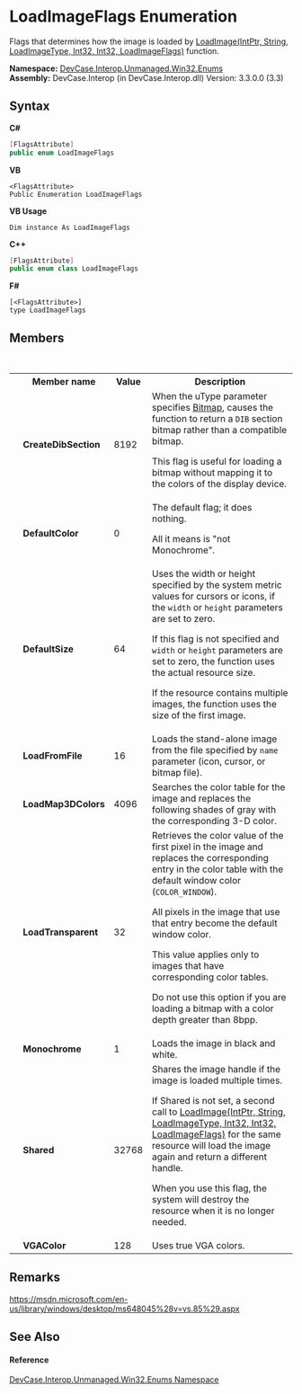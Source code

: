# LoadImageFlags Enumeration
 

Flags that determines how the image is loaded by <a href="M_DevCase_Interop_Unmanaged_Win32_NativeMethods_LoadImage">LoadImage(IntPtr, String, LoadImageType, Int32, Int32, LoadImageFlags)</a> function.

**Namespace:**&nbsp;<a href="N_DevCase_Interop_Unmanaged_Win32_Enums">DevCase.Interop.Unmanaged.Win32.Enums</a><br />**Assembly:**&nbsp;DevCase.Interop (in DevCase.Interop.dll) Version: 3.3.0.0 (3.3)

## Syntax

**C#**<br />
``` C#
[FlagsAttribute]
public enum LoadImageFlags
```

**VB**<br />
``` VB
<FlagsAttribute>
Public Enumeration LoadImageFlags
```

**VB Usage**<br />
``` VB Usage
Dim instance As LoadImageFlags
```

**C++**<br />
``` C++
[FlagsAttribute]
public enum class LoadImageFlags
```

**F#**<br />
``` F#
[<FlagsAttribute>]
type LoadImageFlags
```


## Members
&nbsp;<table><tr><th></th><th>Member name</th><th>Value</th><th>Description</th></tr><tr><td /><td target="F:DevCase.Interop.Unmanaged.Win32.Enums.LoadImageFlags.CreateDibSection">**CreateDibSection**</td><td>8192</td><td>When the uType parameter specifies <a href="T_DevCase_Interop_Unmanaged_Win32_Enums_LoadImageType">Bitmap</a>, causes the function to return a `DIB` section bitmap rather than a compatible bitmap. 

 This flag is useful for loading a bitmap without mapping it to the colors of the display device.</td></tr><tr><td /><td target="F:DevCase.Interop.Unmanaged.Win32.Enums.LoadImageFlags.DefaultColor">**DefaultColor**</td><td>0</td><td>The default flag; it does nothing. 

 All it means is "not Monochrome".</td></tr><tr><td /><td target="F:DevCase.Interop.Unmanaged.Win32.Enums.LoadImageFlags.DefaultSize">**DefaultSize**</td><td>64</td><td>Uses the width or height specified by the system metric values for cursors or icons, if the `width` or `height` parameters are set to zero. 

 If this flag is not specified and `width` or `height` parameters are set to zero, the function uses the actual resource size. 

 If the resource contains multiple images, the function uses the size of the first image.</td></tr><tr><td /><td target="F:DevCase.Interop.Unmanaged.Win32.Enums.LoadImageFlags.LoadFromFile">**LoadFromFile**</td><td>16</td><td>Loads the stand-alone image from the file specified by `name` parameter (icon, cursor, or bitmap file).</td></tr><tr><td /><td target="F:DevCase.Interop.Unmanaged.Win32.Enums.LoadImageFlags.LoadMap3DColors">**LoadMap3DColors**</td><td>4096</td><td>Searches the color table for the image and replaces the following shades of gray with the corresponding 3-D color.</td></tr><tr><td /><td target="F:DevCase.Interop.Unmanaged.Win32.Enums.LoadImageFlags.LoadTransparent">**LoadTransparent**</td><td>32</td><td>Retrieves the color value of the first pixel in the image and replaces the corresponding entry in the color table with the default window color (`COLOR_WINDOW`). 

 All pixels in the image that use that entry become the default window color. 

 This value applies only to images that have corresponding color tables. 

 Do not use this option if you are loading a bitmap with a color depth greater than 8bpp.</td></tr><tr><td /><td target="F:DevCase.Interop.Unmanaged.Win32.Enums.LoadImageFlags.Monochrome">**Monochrome**</td><td>1</td><td>Loads the image in black and white.</td></tr><tr><td /><td target="F:DevCase.Interop.Unmanaged.Win32.Enums.LoadImageFlags.Shared">**Shared**</td><td>32768</td><td>Shares the image handle if the image is loaded multiple times. 

 If Shared is not set, a second call to <a href="M_DevCase_Interop_Unmanaged_Win32_NativeMethods_LoadImage">LoadImage(IntPtr, String, LoadImageType, Int32, Int32, LoadImageFlags)</a> for the same resource will load the image again and return a different handle. 

 When you use this flag, the system will destroy the resource when it is no longer needed.</td></tr><tr><td /><td target="F:DevCase.Interop.Unmanaged.Win32.Enums.LoadImageFlags.VGAColor">**VGAColor**</td><td>128</td><td>Uses true VGA colors.</td></tr></table>

## Remarks
<a href="https://msdn.microsoft.com/en-us/library/windows/desktop/ms648045%28v=vs.85%29.aspx" target="_blank">https://msdn.microsoft.com/en-us/library/windows/desktop/ms648045%28v=vs.85%29.aspx</a>

## See Also


#### Reference
<a href="N_DevCase_Interop_Unmanaged_Win32_Enums">DevCase.Interop.Unmanaged.Win32.Enums Namespace</a><br />